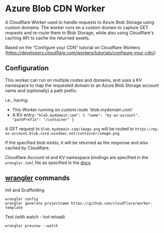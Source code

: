 # Azure Blob CDN Worker

A Cloudflare Worker used to handle requests to Azure Blob Storage using custom domains. The worker runs on a custom domain to capture GET requests and re-route them to Blob Storage, while also using Cloudflare's caching API to cache the returned assets.

Based on the "Configure your CDN" tutorial on Cloudflare Workers (https://developers.cloudflare.com/workers/tutorials/configure-your-cdn/)

## Configuration

This worker can run on multiple routes and domains, and uses a KV namespace to map the requested domain to an Azure Blob Storage account name and (optionally) a path prefix.

i.e., having:

* This Worker running on custom route `blob.mydomain.com'
* A KV entry: `"blob.mydomain.com": { "name": "my-az-account", "pathPrefix": "/container" }`

A GET request to `blob.mydomain.com/image.png` will be routed to `https://my-az-account.blob.core.windows.net/container/image.png`

If the specified blob exists, it will be returned as the response and also cached by Cloudflare.

Cloudflare Account id and KV namespace bindings are specified in the `wrangler.toml` file as specified in the [docs][docs].

## [wrangler](https://github.com/cloudflare/wrangler) commands

Init and Scaffolding

```
wrangler config
wrangler generate projectname https://github.com/cloudflare/worker-template
```

Test (with watch - hot reload)

```
wrangler preview --watch
```

[docs]:https://developers.cloudflare.com/workers/tooling/wrangler/configuration#per-project